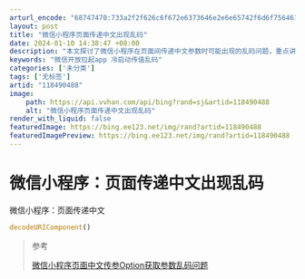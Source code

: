 ```yaml
---
arturl_encode: "68747470:733a2f2f626c6f672e6373646e2e6e65742f6d6f756461792f:61727469636c652f64657461696c732f313138343930343838"
layout: post
title: "微信小程序页面传递中文出现乱码"
date: 2024-01-10 14:38:47 +08:00
description: "本文探讨了微信小程序在页面间传递中文参数时可能出现的乱码问题，重点讲解了解决"
keywords: "微信开放拉起app 冷启动传值乱码"
categories: ['未分类']
tags: ['无标签']
artid: "118490488"
image:
    path: https://api.vvhan.com/api/bing?rand=sj&artid=118490488
    alt: "微信小程序页面传递中文出现乱码"
render_with_liquid: false
featuredImage: https://bing.ee123.net/img/rand?artid=118490488
featuredImagePreview: https://bing.ee123.net/img/rand?artid=118490488
---
```


# 微信小程序：页面传递中文出现乱码

微信小程序：页面传递中文

```js
decodeURIComponent()

```

> 参考
>   
> [微信小程序页面中文传参Option获取参数乱码问题](https://blog.csdn.net/MrTraum/article/details/80811822)